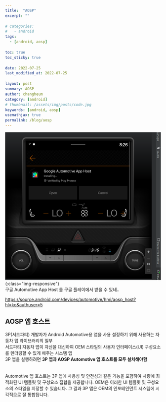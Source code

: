 ```yaml
---
title:  "AOSP"
excerpt: ""

# categories:
#   - android
tags:
  - [android, aosp]

toc: true
toc_sticky: true
 
date: 2022-07-25
last_modified_at: 2022-07-25

layout: post
summary: AOSP
author: changheum
category: [android]
# thumbnail: /assets/img/posts/code.jpg
keywords: [android, aosp]
usemathjax: true
permalink: /blog/aosp
---
```


![Image Alt 텍스트](/assets/img/posts/2022-07-27_Automotive_App_Host.png){:class="img-responsive"}<br>
구글 Automotive App Host 를 구글 플레이에서 받을 수 있네..<br>

https://source.android.com/devices/automotive/hmi/aosp_host?hl=ko&authuser=5

## AOSP 앱 호스트
3P(서드파티) 개발자가 Android Automotive용 앱을 사용 설정하기 위해 사용하는 자동차 앱 라이브러리의 일부<br>
서드파티 자동차 앱이 자신을 대신하여 OEM 스타일의 사용자 인터페이스(UI) 구성요소를 렌더링할 수 있게 해주는 시스템 앱<br>
3P 앱을 실행하려면 <b>3P 앱과 AOSP Automotive 앱 호스트를 모두 설치해야함</b><br>
<br>
<br>
Automotive 앱 호스트는 3P 앱에 사용성 및 안전성과 같은 기능을 포함하여 차량에 최적화된 UI 템플릿 및 구성요소 집합을 제공합니다.
OEM은 이러한 UI 템플릿 및 구성요소의 스타일을 지정할 수 있습니다.
그 결과 3P 앱은 OEM의 인포테인먼트 시스템에 시각적으로 잘 통합됩니다.
